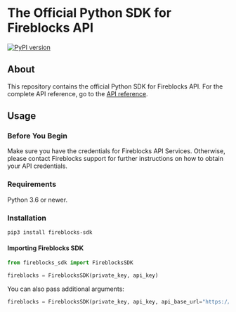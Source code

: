 # The Official Python SDK for Fireblocks API
[![PyPI version](https://badge.fury.io/py/fireblocks-sdk.svg)](https://badge.fury.io/py/fireblocks-sdk)

## About
This repository contains the official Python SDK for Fireblocks API.
For the complete API reference, go to the [API reference](https://developers.fireblocks.com/).

## Usage
### Before You Begin
Make sure you have the credentials for Fireblocks API Services. Otherwise, please contact Fireblocks support for further instructions on how to obtain your API credentials.

### Requirements
Python 3.6 or newer.

### Installation
`pip3 install fireblocks-sdk`

#### Importing Fireblocks SDK
```python
from fireblocks_sdk import FireblocksSDK

fireblocks = FireblocksSDK(private_key, api_key)
```

You can also pass additional arguments:
```python
fireblocks = FireblocksSDK(private_key, api_key, api_base_url="https://api.fireblocks.io", timeout=2.0, anonymous_platform=True)
```